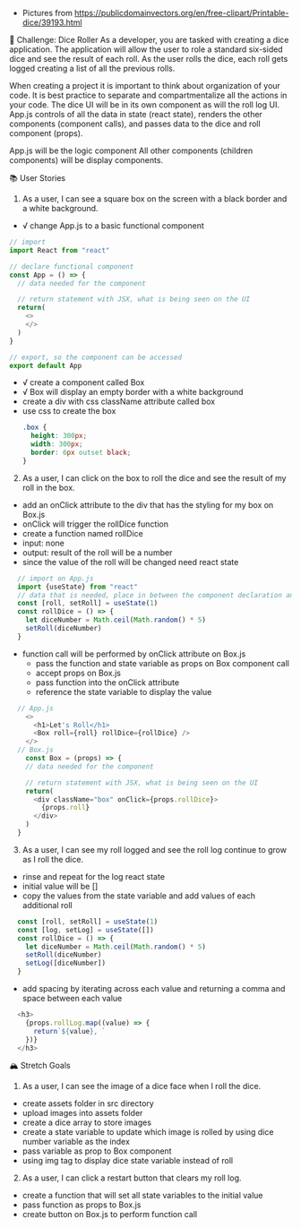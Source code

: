 - Pictures from https://publicdomainvectors.org/en/free-clipart/Printable-dice/39193.html


🎲 Challenge: Dice Roller
As a developer, you are tasked with creating a dice application. The application will allow the user to role a standard six-sided dice and see the result of each roll. As the user rolls the dice, each roll gets logged creating a list of all the previous rolls.  

When creating a project it is important to think about organization of your code. It is best practice to separate and compartmentalize all the actions in your code. The dice UI will be in its own component as will the roll log UI. App.js controls of all the data in state (react state), renders the other components (component calls), and passes data to the dice and roll component (props).

App.js will be the logic component
All other components (children components) will be display components.

📚 User Stories
1. As a user, I can see a square box on the screen with a black border and a white background.
- √ change App.js to a basic functional component
```js
// import
import React from "react"

// declare functional component
const App = () => {
  // data needed for the component

  // return statement with JSX, what is being seen on the UI
  return(
    <>
    </>
  )
}

// export, so the component can be accessed
export default App
```
- √ create a component called Box
- √ Box will display an empty border with a white background
- create a div with css className attribute called box
- use css to create the box
  ```css
  .box {
    height: 300px;
    width: 300px;
    border: 6px outset black;
  }
  ```

2. As a user, I can click on the box to roll the dice and see the result of my roll in the box.
- add an onClick attribute to the div that has the styling for my box on Box.js
- onClick will trigger the rollDice function
- create a function named rollDice
- input: none
- output: result of the roll will be a number
- since the value of the roll will be changed need react state
```js
  // import on App.js
  import {useState} from "react"
  // data that is needed, place in between the component declaration and the return statement
  const [roll, setRoll] = useState(1)
  const rollDice = () => {
    let diceNumber = Math.ceil(Math.random() * 5)
    setRoll(diceNumber)
  }
```
- function call will be performed by onClick attribute on Box.js
  - pass the function and state variable as props on Box component call 
  - accept props on Box.js
  - pass function into the onClick attribute
  - reference the state variable to display the value
```js
  // App.js
    <>
      <h1>Let's Roll</h1>
      <Box roll={roll} rollDice={rollDice} />
    </>
  // Box.js
    const Box = (props) => {
    // data needed for the component

    // return statement with JSX, what is being seen on the UI
    return(
      <div className="box" onClick={props.rollDice}>
        {props.roll}
      </div>
    )
  }
```

3. As a user, I can see my roll logged and see the roll log continue to grow as I roll the dice.
- rinse and repeat for the log react state
- initial value will be []
- copy the values from the state variable and add values of each additional roll
```js
  const [roll, setRoll] = useState(1)
  const [log, setLog] = useState([])
  const rollDice = () => {
    let diceNumber = Math.ceil(Math.random() * 5)
    setRoll(diceNumber)
    setLog([diceNumber])
  }
```
- add spacing by iterating across each value and returning a comma and space between each value
```js
  <h3>
    {props.rollLog.map((value) => {
      return`${value}, `
    })}
  </h3>
```

🏔 Stretch Goals
1. As a user, I can see the image of a dice face when I roll the dice.
- create assets folder in src directory
- upload images into assets folder
- create a dice array to store images
- create a state variable to update which image is rolled by using dice number variable as the index
- pass variable as prop to Box component
- using img tag to display dice state variable instead of roll

2. As a user, I can click a restart button that clears my roll log.
- create a function that will set all state variables to the initial value
- pass function as props to Box.js
- create button on Box.js to perform function call